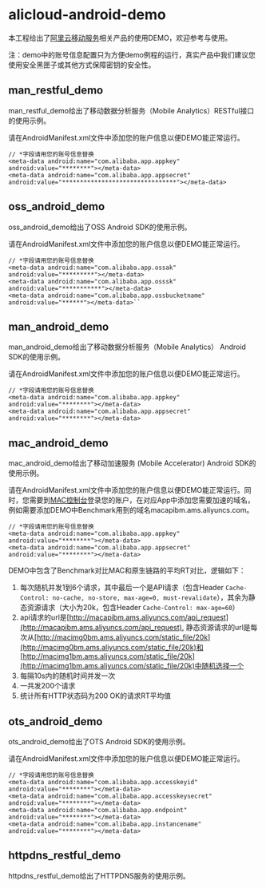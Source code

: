 # alicloud-android-demo

本工程给出了[阿里云移动服务](http://dpa.console.aliyun.com/)相关产品的使用DEMO，欢迎参考与使用。

注：demo中的账号信息配置只为方便demo例程的运行，真实产品中我们建议您使用安全黑匣子或其他方式保障密钥的安全性。

## man_restful_demo

man_restful_demo给出了移动数据分析服务（Mobile Analytics）RESTful接口的使用示例。

请在AndroidManifest.xml文件中添加您的账户信息以便DEMO能正常运行。

```
// *字段请用您的账号信息替换
<meta-data android:name="com.alibaba.app.appkey" android:value="********"></meta-data>
<meta-data android:name="com.alibaba.app.appsecret" android:value="********************************"></meta-data>
```

## oss_android_demo

oss_android_demo给出了OSS Android SDK的使用示例。

请在AndroidManifest.xml文件中添加您的账户信息以便DEMO能正常运行。

```
// *字段请用您的账号信息替换
<meta-data android:name="com.alibaba.app.ossak" android:value="*********"></meta-data>
<meta-data android:name="com.alibaba.app.osssk" android:value="***********"></meta-data>
<meta-data android:name="com.alibaba.app.ossbucketname" android:value="******"></meta-data>``
```

## man_android_demo

man_android_demo给出了移动数据分析服务（Mobile Analytics） Android SDK的使用示例。

请在AndroidManifest.xml文件中添加您的账户信息以便DEMO能正常运行。

```
// *字段请用您的账号信息替换
<meta-data android:name="com.alibaba.app.appkey" android:value="********"></meta-data>
<meta-data android:name="com.alibaba.app.appsecret" android:value="********"></meta-data>
```

## mac_android_demo

mac_android_demo给出了移动加速服务 (Mobile Accelerator) Android SDK的使用示例。

请在AndroidManifest.xml文件中添加您的账户信息以便DEMO能正常运行。同时，您需要到[MAC控制台](http://mac.console.aliyun.com)登录您的账户，在对应App中添加您需要加速的域名，例如需要添加DEMO中Benchmark用到的域名macapibm.ams.aliyuncs.com。

```
// *字段请用您的账号信息替换
<meta-data android:name="com.alibaba.app.appkey" android:value="********"></meta-data>
<meta-data android:name="com.alibaba.app.appsecret" android:value="********"></meta-data>
```

DEMO中包含了Benchmark对比MAC和原生链路的平均RT对比，逻辑如下：

1. 每次随机并发1到6个请求，其中最后一个是API请求（包含Header ```Cache-Control: no-cache, no-store, max-age=0, must-revalidate```），其余为静态资源请求（大小为20k，包含Header ```Cache-Control: max-age=60```）
2. api请求的url是[http://macapibm.ams.aliyuncs.com/api_request](http://macapibm.ams.aliyuncs.com/api_request), 静态资源请求的url是每次从[http://macimg0bm.ams.aliyuncs.com/static_file/20k](http://macimg0bm.ams.aliyuncs.com/static_file/20k)和[http://macimg1bm.ams.aliyuncs.com/static_file/20k](http://macimg1bm.ams.aliyuncs.com/static_file/20k)中随机选择一个
3. 每隔10s内的随机时间并发一次
4. 一共发200个请求
5. 统计所有HTTP状态码为200 OK的请求RT平均值

## ots_android_demo

ots_android_demo给出了OTS Android SDK的使用示例。

请在AndroidManifest.xml文件中添加您的账户信息以便DEMO能正常运行。

```
// *字段请用您的账号信息替换
<meta-data android:name="com.alibaba.app.accesskeyid" android:value="********"></meta-data>
<meta-data android:name="com.alibaba.app.accesskeysecret" android:value="********"></meta-data>
<meta-data android:name="com.alibaba.app.endpoint" android:value="********"></meta-data>
<meta-data android:name="com.alibaba.app.instancename" android:value="********"></meta-data>
```

## httpdns_restful_demo

httpdns_restful_demo给出了HTTPDNS服务的使用示例。


